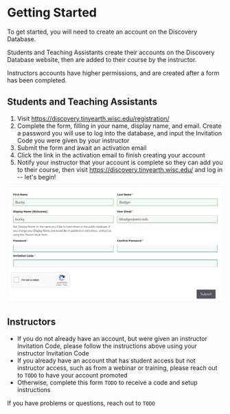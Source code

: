 # Getting Started

To get started, you will need to create an account on the Discovery Database.

Students and Teaching Assistants create their accounts on the Discovery Database website, then are added to their course by the instructor.

Instructors accounts have higher permissions, and are created after a form has been completed.

## Students and Teaching Assistants

1. Visit <https://discovery.tinyearth.wisc.edu/registration/>
2. Complete the form, filling in your name, display name, and email. Create a password you will use to log into the database, and input the Invitation Code you were given by your instructor
3. Submit the form and await an activation email
4. Click the link in the activation email to finish creating your account
5. Notify your instructor that your account is complete so they can add you to their course, then visit <https://discovery.tinyearth.wisc.edu/> and log in -- let's begin!

![Example screenshot of the registration form](assets/Registration.png)

## Instructors

- If you do not already have an account, but were given an instructor Invitation Code, please follow the instructions above using your instructor Invitation Code
- If you already have an account that has student access but not instructor access, such as from a webinar or training, please reach out to `TODO` to have your account promoted
- Otherwise, complete this form `TODO` to receive a code and setup instructions

If you have problems or questions, reach out to `TODO`